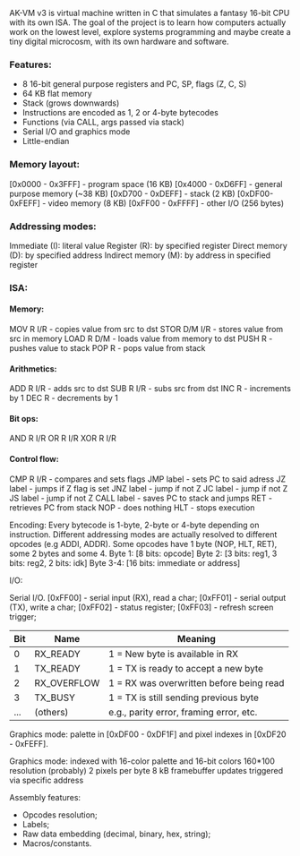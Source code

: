 AK-VM v3 is virtual machine written in C that simulates a fantasy 16-bit CPU with its own ISA. The goal of the project is to learn how computers actually work on the lowest level, explore systems programming and maybe create a tiny digital microcosm, with its own hardware and software.

### Features:

- 8 16-bit general purpose registers and PC, SP, flags (Z, C, S)
- 64 KB flat memory
- Stack (grows downwards)
- Instructions are encoded as 1, 2 or  4-byte bytecodes
- Functions (via CALL, args passed via stack)
- Serial I/O and graphics mode
- Little-endian

### Memory layout:
[0x0000 - 0x3FFF] - program space (16 KB)
[0x4000 - 0xD6FF] - general purpose memory (~38 KB)
[0xD700 - 0xDEFF] - stack (2 KB)
[0xDF00-0xFEFF] - video memory (8 KB)
[0xFF00 - 0xFFFF] - other I/O (256 bytes)

### Addressing modes:
Immediate (I): literal value
Register (R): by specified register
Direct memory (D): by specified address
Indirect memory (M): by address in specified register

### ISA:

#### Memory:
MOV R I/R - copies value from src to dst
STOR D/M I/R - stores value from src in memory
LOAD R D/M - loads value from memory to dst
PUSH R - pushes value to stack
POP R - pops value from stack

#### Arithmetics:
ADD R I/R - adds src to dst
SUB R I/R - subs src from dst
INC R - increments by 1
DEC R - decrements by 1

#### Bit ops:
AND R I/R
OR R I/R
XOR R I/R

#### Control flow:
CMP R I/R - compares and sets flags
JMP label - sets PC to said adress
JZ label - jumps if Z flag is set
JNZ label - jump if not Z
JC label - jump if not Z
JS label - jump if not Z
CALL label - saves PC to stack and jumps
RET - retrieves PC from stack
NOP - does nothing
HLT - stops execution

Encoding:
Every bytecode is 1-byte, 2-byte or 4-byte depending on instruction. Different addressing modes are actually resolved to different opcodes (e.g ADDI, ADDR). Some opcodes have 1 byte (NOP, HLT, RET), some 2 bytes and some 4.
Byte 1: [8 bits: opcode]
Byte 2: [3 bits: reg1, 3 bits: reg2, 2 bits: idk]
Byte 3-4: [16 bits: immediate or address]

I/O:

Serial I/O. 
[0xFF00] - serial input (RX), read a char;
[0xFF01] - serial output (TX), write a char;
[0xFF02] - status register;
[0xFF03] - refresh screen trigger;

Bit | Name          | Meaning
----|---------------|-----------------------------------------
 0  | RX_READY      | 1 = New byte is available in RX
 1  | TX_READY      | 1 = TX is ready to accept a new byte
 2  | RX_OVERFLOW   | 1 = RX was overwritten before being read
 3  | TX_BUSY       | 1 = TX is still sending previous byte
... | (others)      | e.g., parity error, framing error, etc.


Graphics mode: palette in [0xDF00 - 0xDF1F] and pixel indexes in [0xDF20 - 0xFEFF].

Graphics mode:
indexed with 16-color palette and 16-bit colors
160*100 resolution (probably)
2 pixels per byte
8 kB framebuffer
updates triggered via specific address


Assembly features:
- Opcodes resolution;
- Labels;
- Raw data embedding (decimal, binary, hex, string);
- Macros/constants.